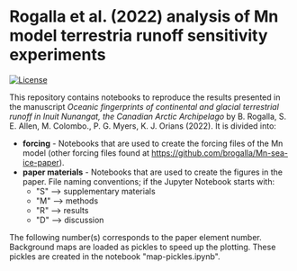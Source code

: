 # Rogalla et al. (2022) analysis of Mn model terrestria runoff sensitivity experiments
[![License](https://img.shields.io/badge/License-Apache_2.0-blue.svg)](https://opensource.org/licenses/Apache-2.0)

This repository contains notebooks to reproduce the results presented in the manuscript *Oceanic fingerprints of continental and glacial terrestrial runoff in Inuit Nunangat, the Canadian Arctic Archipelago* by B. Rogalla, S. E. Allen, M. Colombo., P. G. Myers, K. J. Orians (2022). It is divided into:

* **forcing** - Notebooks that are used to create the forcing files of the Mn model (other forcing files found at https://github.com/brogalla/Mn-sea-ice-paper).
* **paper materials** - Notebooks that are used to create the figures in the paper. File naming conventions; if the Jupyter Notebook starts with:
  - "S" --> supplementary materials
  - "M" --> methods
  - "R" --> results
  - "D" --> discussion
  
The following number(s) corresponds to the paper element number. Background maps are loaded as pickles to speed up the plotting. These pickles are created in the notebook "map-pickles.ipynb".  
